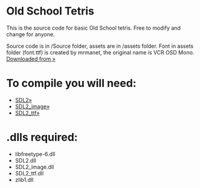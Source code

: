 # Old School Tetris

This is the source code for basic Old School tetris. Free to modify and change for anyone.

Source code is in /Source folder, assets are in /assets folder.
Font in assets folder (font.ttf) is created by mrmanet, the original name is VCR OSD Mono.
[Downloaded from »](http://www.dafont.com/vcr-osd-mono.font)


# To compile you will need:
* [SDL2»](https://www.libsdl.org/download-2.0.php)
* [SDL2_image»](https://www.libsdl.org/projects/SDL_image/)
* [SDL2_ttf»](https://www.libsdl.org/projects/SDL_ttf/)

# .dlls required:
* libfreetype-6.dll
* SDL2.dll
* SDL2_image.dll
* SDL2_ttf.dll
* zlib1.dll
